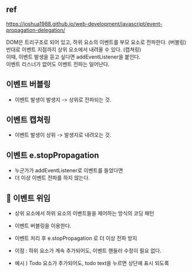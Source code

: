 ## ref
https://joshua1988.github.io/web-development/javascript/event-propagation-delegation/

DOM은 트리구조로 되어 있고, 하위 요소의 이벤트를 부모 요소로 전파한다. (버블링)  
반대로 이벤트 지점까지 상위 요소에서 내려올 수 있다. (캡쳐링)  
이때, 이벤트 발생을 듣고 싶다면 addEventListener을 붙인다.  
이벤트 리스너가 없어도 이벤트 전파는 일어난다.    

## 이벤트 버블링
- 이벤트 발생이 발생지 -> 상위로 전파되는 것.  

## 이벤트 캡쳐링
- 이벤트 발생이 상위 -> 발생지로 내려오는 것.

## 이벤트 e.stopPropagation
- 누군가가 addEventListener로 이벤트를 들었다면  
- 더 이상 이벤트 전파를 하지 않는다.   

## 👏 이벤트 위임 
- 상위 요소에서 하위 요소의 이벤트들을 제어하는 방식의 코딩 패턴  
- 이벤트 버블링을 이용한다.  
- 이벤트 처리 후 e.stopPropagation 로 더 이상 전파 방지 
- 이점 : 하위 요소가 계속 추가되어도, 이벤트 핸들러 수정이 필요 없다.  

- 예시 ) Todo 요소가 추가되어도, todo text을 누르면 상단에 표시 되도록  